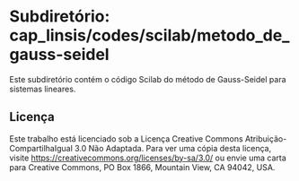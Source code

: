 # Subdiretório: cap_linsis/codes/scilab/metodo_de_gauss-seidel

Este subdiretório contém o código Scilab do método de Gauss-Seidel para sistemas lineares.

## Licença
Este trabalho está licenciado sob a Licença Creative Commons Atribuição-CompartilhaIgual 3.0 Não Adaptada. Para ver uma cópia desta licença, visite https://creativecommons.org/licenses/by-sa/3.0/ ou envie uma carta para Creative Commons, PO Box 1866, Mountain View, CA 94042, USA.
